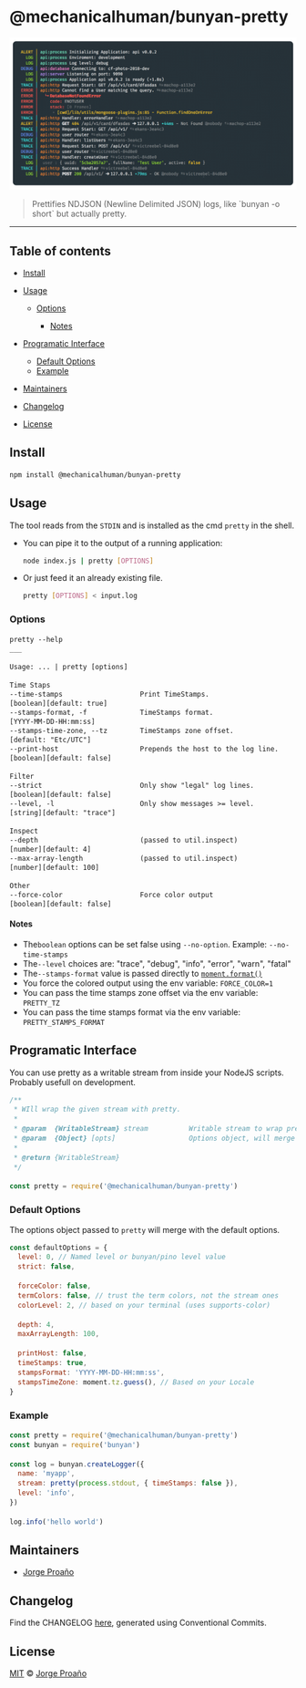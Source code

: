 # @mechanicalhuman/bunyan-pretty

![hero image](https://raw.githubusercontent.com/MechanicalHuman/dev-bunyan-pretty/master/img/pretty-nostamps.png)

> Prettifies NDJSON (Newline Delimited JSON) logs, like \`bunyan -o short\` but actually pretty.

---

## Table of contents

- [Install](#install)

- [Usage](#usage)

  - [Options](#options)

    - [Notes](#notes)

- [Programatic Interface](#programatic-interface)

  - [Default Options](#default-options)
  - [Example](#example)

- [Maintainers](#maintainers)

- [Changelog](#changelog)

- [License](#license)

## Install

```sh
npm install @mechanicalhuman/bunyan-pretty
```

## Usage

The tool reads from the `STDIN` and is installed as the cmd `pretty` in the shell.

- You can pipe it to the output of a running application:

  ```sh
  node index.js | pretty [OPTIONS]
  ```

- Or just feed it an already existing file.

  ```sh
  pretty [OPTIONS] < input.log
  ```

### Options

    pretty --help
    ___

    Usage: ... | pretty [options]

    Time Staps
    --time-stamps                   Print TimeStamps.                   [boolean][default: true]
    --stamps-format, -f             TimeStamps format.                  [YYYY-MM-DD-HH:mm:ss]
    --stamps-time-zone, --tz        TimeStamps zone offset.             [default: "Etc/UTC"]
    --print-host                    Prepends the host to the log line.  [boolean][default: false]

    Filter
    --strict                        Only show "legal" log lines.        [boolean][default: false]
    --level, -l                     Only show messages >= level.        [string][default: "trace"]

    Inspect
    --depth                         (passed to util.inspect)            [number][default: 4]
    --max-array-length              (passed to util.inspect)            [number][default: 100]

    Other
    --force-color                   Force color output                  [boolean][default: false]

#### Notes

- The`boolean` options can be set false using `--no-option`. Example: `--no-time-stamps`
- The`--level` choices are: "trace", "debug", "info", "error", "warn", "fatal"
- The`--stamps-format` value is passed directly to [`moment.format()`](https://momentjs.com/docs/#/displaying/format/)
- You force the colored output using the env variable: `FORCE_COLOR=1`
- You can pass the time stamps zone offset via the env variable: `PRETTY_TZ`
- You can pass the time stamps format via the env variable: `PRETTY_STAMPS_FORMAT`

## Programatic Interface

You can use pretty as a writable stream from inside your NodeJS scripts. Probably usefull on development.

```js
/**
 * WIll wrap the given stream with pretty.
 *
 * @param  {WritableStream} stream          Writable stream to wrap pretty around
 * @param  {Object} [opts]                  Options object, will merge with the default options.
 *
 * @return {WritableStream}
 */

const pretty = require('@mechanicalhuman/bunyan-pretty')
```

### Default Options

The options object passed to `pretty` will merge with the default options.

```js
const defaultOptions = {
  level: 0, // Named level or bunyan/pino level value
  strict: false,

  forceColor: false,
  termColors: false, // trust the term colors, not the stream ones
  colorLevel: 2, // based on your terminal (uses supports-color)

  depth: 4,
  maxArrayLength: 100,

  printHost: false,
  timeStamps: true,
  stampsFormat: 'YYYY-MM-DD-HH:mm:ss',
  stampsTimeZone: moment.tz.guess(), // Based on your Locale
}
```

### Example

```js
const pretty = require('@mechanicalhuman/bunyan-pretty')
const bunyan = require('bunyan')

const log = bunyan.createLogger({
  name: 'myapp',
  stream: pretty(process.stdout, { timeStamps: false }),
  level: 'info',
})

log.info('hello world')
```

## Maintainers

- [Jorge Proaño](mailto:jorge@hiddennodeproblem.com)

## Changelog

Find the CHANGELOG [here](CHANGELOG.md), generated using Conventional Commits.

## License

[MIT](LICENSE) © [Jorge Proaño](http://www.hidden-node-problem.com)
